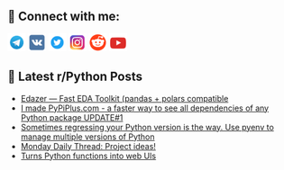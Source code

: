 ## 🔎 Connect with me:
[<img src="https://github.com/bullbesh/bullbesh/blob/main/images/Telegram.png" width="32" height="32" />](https://t.me/bullbesh)
[<img src="https://github.com/bullbesh/bullbesh/blob/main/images/VK.png" width="32" height="32" />](https://vk.com/bullbesh)
[<img src="https://github.com/bullbesh/bullbesh/blob/main/images/Twitter.png" width="32" height="32" />](https://twitter.com/bullbesh1)
[<img src="https://github.com/bullbesh/bullbesh/blob/main/images/Instagram.png" width="32" height="32" />](https://www.instagram.com/bullbesh)
[<img src="https://github.com/bullbesh/bullbesh/blob/main/images/Reddit.png" width="32" height="32" />](https://www.reddit.com/user/bullbesh)
[<img src="https://github.com/bullbesh/bullbesh/blob/main/images/YouTube.png" width="32" height="32" />](https://www.youtube.com/channel/UCtfjRs6uzgq5mfm8S06WTcg)

## 📕 Latest r/Python Posts
<!-- BLOG-POST-LIST:START -->
- [Edazer — Fast EDA Toolkit &lpar;pandas + polars compatible](https://www.reddit.com/r/Python/comments/1nz9vl6/edazer_fast_eda_toolkit_pandas_polars_compatible/)
- [I made PyPiPlus.com - a faster way to see all dependencies of any Python package UPDATE#1](https://www.reddit.com/r/Python/comments/1nz76dg/i_made_pypipluscom_a_faster_way_to_see_all/)
- [Sometimes regressing your Python version is the way. Use pyenv to manage multiple versions of Python](https://www.reddit.com/r/Python/comments/1nz6lku/sometimes_regressing_your_python_version_is_the/)
- [Monday Daily Thread: Project ideas!](https://www.reddit.com/r/Python/comments/1nz4695/monday_daily_thread_project_ideas/)
- [Turns Python functions into web UIs](https://www.reddit.com/r/Python/comments/1nz2qwk/turns_python_functions_into_web_uis/)
<!-- BLOG-POST-LIST:END -->
